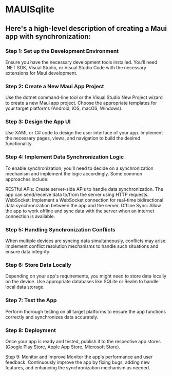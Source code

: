 # MAUISqlite

## Here's a high-level description of creating a Maui app with synchronization:

### Step 1: Set up the Development Environment
Ensure you have the necessary development tools installed. You'll need .NET SDK, Visual Studio, or Visual Studio Code with the necessary extensions for Maui development.

### Step 2: Create a New Maui App Project
Use the dotnet command-line tool or the Visual Studio New Project wizard to create a new Maui app project. Choose the appropriate templates for your target platforms (Android, iOS, macOS, Windows).

### Step 3: Design the App UI
Use XAML or C# code to design the user interface of your app. Implement the necessary pages, views, and navigation to build the desired functionality.

### Step 4: Implement Data Synchronization Logic
To enable synchronization, you'll need to decide on a synchronization mechanism and implement the logic accordingly. Some common approaches include:


RESTful APIs: Create server-side APIs to handle data synchronization. The app can send/receive data to/from the server using HTTP requests.
WebSocket: Implement a WebSocket connection for real-time bidirectional data synchronization between the app and the server.
Offline Sync: Allow the app to work offline and sync data with the server when an internet connection is available.

### Step 5: Handling Synchronization Conflicts
When multiple devices are syncing data simultaneously, conflicts may arise. Implement conflict resolution mechanisms to handle such situations and ensure data integrity.

### Step 6: Store Data Locally
Depending on your app's requirements, you might need to store data locally on the device. Use appropriate databases like SQLite or Realm to handle local data storage.

### Step 7: Test the App
Perform thorough testing on all target platforms to ensure the app functions correctly and synchronizes data accurately.

### Step 8: Deployment
Once your app is ready and tested, publish it to the respective app stores (Google Play Store, Apple App Store, Microsoft Store).

Step 9: Monitor and Improve
Monitor the app's performance and user feedback. Continuously improve the app by fixing bugs, adding new features, and enhancing the synchronization mechanism as needed.


